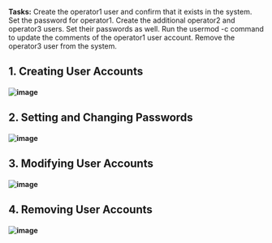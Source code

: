 **Tasks:**
Create the operator1 user and confirm that it exists in the system. 
Set the password for operator1. Create the additional operator2 and operator3 users. 
Set their passwords as well. 
Run the usermod -c command to update the comments of the operator1 user account. 
Remove the operator3 user from the system.

## 1. Creating User Accounts
#### ![image](https://github.com/user-attachments/assets/f7695fd0-7837-49dc-b2ab-31566a7bc5e7)
## 2. Setting and Changing Passwords
#### ![image](https://github.com/user-attachments/assets/7ce68214-8e12-4ed4-aa1d-038e0cbfb9c3)
## 3. Modifying User Accounts
#### ![image](https://github.com/user-attachments/assets/71e8fc62-fb82-4c65-bcf0-96fd07c22f1f)
## 4. Removing User Accounts
#### ![image](https://github.com/user-attachments/assets/cdc6fa8a-357f-4ab1-9282-b4ef436edd31)

